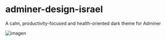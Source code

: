 # adminer-design-israel
A calm, productivity-focused and health-oriented dark theme for Adminer

![imagen](https://user-images.githubusercontent.com/94328/165004686-c8cb05f1-1f75-456a-8947-a7e9f29062e9.png)
